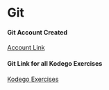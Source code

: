 # Git

#### Git Account Created
[Account Link](https://github.com/mgbaybay)

#### Git Link for all Kodego Exercises
[Kodego Exercises](https://github.com/mgbaybay/mgbaybay-kodego)


